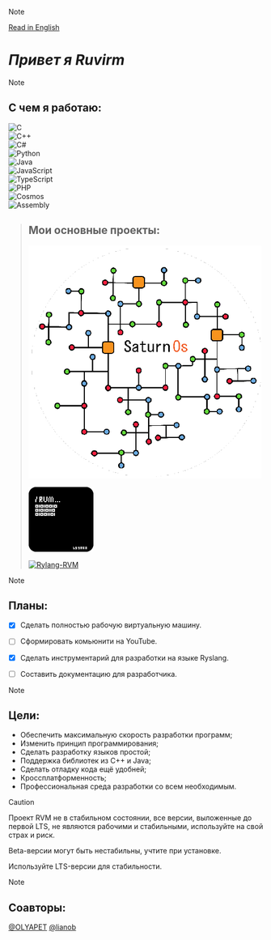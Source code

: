 >[!NOTE]
>[Read in English](https://github.com/Ruvirm/Ruvirm/blob/main/README.md)

# _Привет я Ruvirm_

>[!NOTE]
>## **С чем я работаю:**
>
>![C](https://img.shields.io/badge/C-%2300599C.svg?style=flat&logo=c&logoColor=white)  
>![C++](https://img.shields.io/badge/C++-%2300599C.svg?style=flat&logo=c%2B%2B&logoColor=white)  
>![C#](https://img.shields.io/badge/C%23-%23239120.svg?style=flat&logo=c-sharp&logoColor=white)  
>![Python](https://img.shields.io/badge/Python-%233776AB.svg?style=flat&logo=python&logoColor=white)  
>![Java](https://img.shields.io/badge/Java-%23ED8B00.svg?style=flat&logo=java&logoColor=white)  
>![JavaScript](https://img.shields.io/badge/JavaScript-%23F7DF1E.svg?style=flat&logo=javascript&logoColor=black)  
>![TypeScript](https://img.shields.io/badge/TypeScript-%23007ACC.svg?style=flat&logo=typescript&logoColor=white)  
>![PHP](https://img.shields.io/badge/PHP-%23777BB4.svg?style=flat&logo=php&logoColor=white)  
>![Cosmos](https://img.shields.io/badge/Cosmos-%23478CFF.svg?style=flat&logo=dotnet&logoColor=white)  
>![Assembly](https://img.shields.io/badge/Assembly-%23A8B9CC.svg?style=flat&logo=probot&logoColor=black)

>## **Мои основные проекты:**
>
>![иконка](/icon/SaturnOS.png)
>
>
>
>
>
>
>
>
>
>
>
>
>![иконка](/icon/icon128.png)
>
>
> [![  Rylang-RVM](https://img.shields.io/badge/Rylang--RVM-black?style=flat&logo=github&logoColor=white)](https://github.com/YaroslavPe1/Rylang-RVM)


>[!NOTE]
> ## **Планы:** 
> - [X] Сделать полностью рабочую виртуальную машину.
> - [ ] Сформировать комьюнити на YouTube.
> - [X] Сделать инструментарий для разработки на языке Ryslang.
> - [ ] Составить документацию для разработчика.
>
> 
>

>[!NOTE]
> ## **Цели:**
> - Обеспечить максимальную скорость разработки программ;
> - Изменить принцип программирования;
> - Сделать разработку языков простой;
> - Поддержка библиотек из C++ и Java;
> - Сделать отладку кода ещё удобней;
> - Кроссплатформенность;
> - Профессиональная среда разработки со всем необходимым.


> [!CAUTION]
> 
> Проект RVM не в стабильном состоянии, все версии, выложенные до первой LTS, не являются рабочими и стабильными, используйте на свой страх и риск.
> 
> Beta-версии могут быть нестабильны, учтите при установке.
> 
> Используйте LTS-версии для стабильности.

>[!NOTE]
> ## **Соавторы:**
>[@OLYAPET](https://github.com/OLYAPET) [@lianob](https://github.com/lianob)


